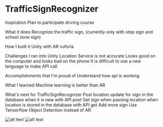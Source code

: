 # TrafficSignRecognizer
Inspiration
Plan to participate driving course

What it does
Recognize the traffic sign, (currently only with stop sign and school zone sign)

How I built it
Unity with AR vuforia

Challenges I ran into
Unity Location Service is not accurate Looks good on the computer and looks bad on the phone 
It is difficult to use a new language to make API call

Accomplishments that I'm proud of
Understand how api is working

What I learned
Machine learning is better than AR

What's next for TrafficSignRecognizer
Post location update for sign in the database when it is new with API post 
Get sign when passing location when location is stored in the database with API get Add more sign 
Use Tensorflow Object Detection instead of AR

![alt text](https://github.com/yuanxinwang/TrafficSignRecognizer/blob/master/SchoolZoneSign.PNG)
![alt text](https://github.com/yuanxinwang/TrafficSignRecognizer/blob/master/StopSign.PNG)
